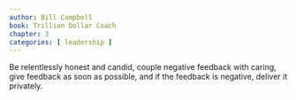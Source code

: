 ```yaml
---
author: Bill Campbell
book: Trillion Dollar Coach
chapter: 3
categories: [ leadership ]
---
```

Be relentlessly honest and candid, 
couple negative feedback with caring, 
give feedback as soon as possible, 
and if the feedback is negative, deliver it privately. 